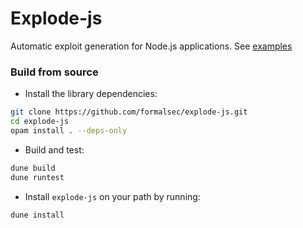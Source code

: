 # Explode-js

Automatic exploit generation for Node.js applications. See [examples]


### Build from source

- Install the library dependencies:

```sh
git clone https://github.com/formalsec/explode-js.git
cd explode-js
opam install . --deps-only
```

- Build and test:

```sh
dune build
dune runtest
```

- Install `explode-js` on your path by running:

```sh
dune install
```

[examples]: ./example
